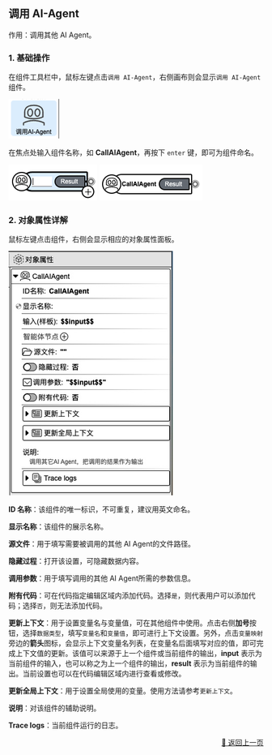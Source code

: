 ## 调用 AI-Agent

作用：调用其他 AI Agent。

### 1. 基础操作

在组件工具栏中，鼠标左键点击`调用 AI-Agent`，右侧画布则会显示`调用 AI-Agent`组件。

<p><img src="../../../assets/call_ai_agent2_component_cn.jpg" alt="call_ai_agent2" /></p>

在焦点处输入组件名称，如 **CallAIAgent**，再按下 `enter` 键，即可为组件命名。

<p>
    <img src="../../../assets/call_ai_agent1_component_cn.jpg" alt="call_ai_agent1" />
     <img src="../../../assets/call_ai_agent3_component_cn.jpg" alt="call_ai_agent3" />
</p>

### 2. 对象属性详解

鼠标左键点击组件，右侧会显示相应的对象属性面板。

<p><img src="../../../assets/call_ai_agent4_component_cn.jpg" alt="call_ai_agent4" /></p>

**ID 名称**：该组件的唯一标识，不可重复，建议用英文命名。

**显示名称**：该组件的展示名称。

<!-- **输入（样板）**： -->

<!-- **智能体节点**： -->

**源文件**：用于填写需要被调用的其他 AI Agent的文件路径。

**隐藏过程**：打开该设置，可隐藏数据内容。

**调用参数**：用于填写调用的其他 AI Agent所需的参数信息。

**附有代码**：可在代码指定编辑区域内添加代码。选择`是`，则代表用户可以添加代码；选择`否`，则无法添加代码。

**更新上下文**：用于设置变量名与变量值，可在其他组件中使用。点击右侧**加号**按钮，选择`数据类型`，填写`变量名`和`变量值`，即可进行上下文设置。另外，点击`变量映射`旁边的**箭头**图标，会显示上下文变量名列表，在变量名后面填写对应的值，即可完成上下文值的更新。该值可以来源于上一个组件或当前组件的输出，**input** 表示为当前组件的输入，也可以称之为上一个组件的输出，**result** 表示为当前组件的输出。当前设置也可以在代码编辑区域内进行查看或修改。

**更新全局上下文**：用于设置全局使用的变量。使用方法请参考`更新上下文`。

**说明**：对该组件的辅助说明。

**Trace logs**：当前组件运行的日志。

<p align="right" >
  <a href="../../components/common/index-zh_CN.md">
    🔗 返回上一页
  </a>
</p>